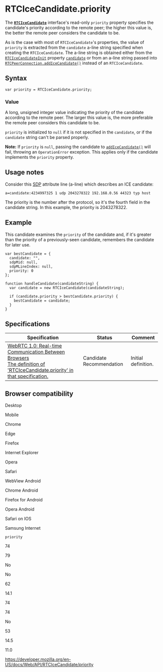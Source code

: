 RTCIceCandidate.priority
========================

The **[`RTCIceCandidate`](../rtcicecandidate)** interface's read-only `priority` property specifies the candidate's priority according to the remote peer; the higher this value is, the better the remote peer considers the candidate to be.

As is the case with most of `RTCIceCandidate`'s properties, the value of `priority` is extracted from the `candidate` a-line string specified when creating the `RTCIceCandidate`. The a-line string is obtained either from the [`RTCIceCandidateInit`](../rtcicecandidateinit) property [`candidate`](../rtcicecandidateinit/candidate) or from an a-line string passed into [`RTCPeerConnection.addIceCandidate()`](../rtcpeerconnection/addicecandidate) instead of an `RTCIceCandidate`.

Syntax
------

    var priority = RTCIceCandidate.priority;

### Value

A long, unsigned integer value indicating the priority of the candidate according to the remote peer. The larger this value is, the more preferable the remote peer considers this candidate to be.

`priority` is initialized to `null` if it is not specified in the `candidate`, or if the `candidate` string can't be parsed properly.

**Note:** If `priority` is `null`, passing the candidate to [`addIceCandidate()`](../rtcpeerconnection/addicecandidate) will fail, throwing an `OperationError` exception. This applies only if the candidate implements the `priority` property.

Usage notes
-----------

Consider this [SDP](https://developer.mozilla.org/en-US/docs/Glossary/SDP) attribute line (a-line) which describes an ICE candidate:

    a=candidate:4234997325 1 udp 2043278322 192.168.0.56 44323 typ host

The priority is the number after the protocol, so it's the fourth field in the candidate string. In this example, the priority is 2043278322.

Example
-------

This candidate examines the `priority` of the candidate and, if it's greater than the priority of a previously-seen candidate, remembers the candidate for later use.

    var bestCandidate = {
      candidate: "",
      sdpMid: null,
      sdpMLineIndex: null,
      priority: 0
    };

    function handleCandidate(candidateString) {
      var candidate = new RTCIceCandidate(candidateString);

      if (candidate.priority > bestCandidate.priority) {
        bestCandidate = candidate;
      }
    }

Specifications
--------------

<table><thead><tr class="header"><th>Specification</th><th>Status</th><th>Comment</th></tr></thead><tbody><tr class="odd"><td><a href="https://w3c.github.io/webrtc-pc/#dom-rtcicecandidate-priority">WebRTC 1.0: Real-time Communication Between Browsers<br />
<span class="small">The definition of 'RTCIceCandidate.priority' in that specification.</span></a></td><td><span class="spec-cr">Candidate Recommendation</span></td><td>Initial definition.</td></tr></tbody></table>

Browser compatibility
---------------------

Desktop

Mobile

Chrome

Edge

Firefox

Internet Explorer

Opera

Safari

WebView Android

Chrome Android

Firefox for Android

Opera Android

Safari on IOS

Samsung Internet

`priority`

74

79

No

No

62

14.1

74

74

No

53

14.5

11.0

<a href="https://developer.mozilla.org/en-US/docs/Web/API/RTCIceCandidate/priority" class="_attribution-link">https://developer.mozilla.org/en-US/docs/Web/API/RTCIceCandidate/priority</a>
